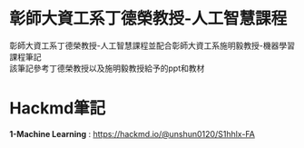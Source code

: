 # 彰師大資工系丁德榮教授-人工智慧課程
彰師大資工系丁德榮教授-人工智慧課程並配合彰師大資工系施明毅教授-機器學習課程筆記  
該筆記參考丁德榮教授以及施明毅教授給予的ppt和教材  

# Hackmd筆記
**1-Machine Learning** : https://hackmd.io/@unshun0120/S1hhlx-FA